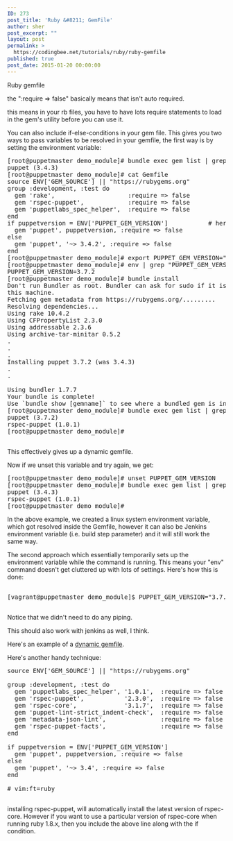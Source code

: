 ```yaml
---
ID: 273
post_title: 'Ruby &#8211; GemFile'
author: sher
post_excerpt: ""
layout: post
permalink: >
  https://codingbee.net/tutorials/ruby/ruby-gemfile
published: true
post_date: 2015-01-20 00:00:00
---
```

Ruby gemfile

the ":require => false" basically means that isn't auto required. 


this means in your rb files, you have to have lots require statements to load in the gem's utility before you can use it. 


You can also include if-else-conditions in your gem file. This gives you two ways to pass variables to be resolved in your gemfile, the first way is by setting the environment variable:




<pre>
[root@puppetmaster demo_module]# bundle exec gem list | grep "^puppet "
puppet (3.4.3)
[root@puppetmaster demo_module]# cat Gemfile
source ENV['GEM_SOURCE'] || "https://rubygems.org"
group :development, :test do
  gem 'rake',                    :require => false
  gem 'rspec-puppet',            :require => false
  gem 'puppetlabs_spec_helper',  :require => false
end
if puppetversion = ENV['PUPPET_GEM_VERSION']           # here is the if statement. 
  gem 'puppet', puppetversion, :require => false
else
  gem 'puppet', '~> 3.4.2', :require => false
end
[root@puppetmaster demo_module]# export PUPPET_GEM_VERSION="3.7.2"
[root@puppetmaster demo_module]# env | grep "PUPPET_GEM_VERSION"
PUPPET_GEM_VERSION=3.7.2
[root@puppetmaster demo_module]# bundle install
Don't run Bundler as root. Bundler can ask for sudo if it is needed, and installing your bundle as root will break this application for all non-root users on
this machine.
Fetching gem metadata from https://rubygems.org/.........
Resolving dependencies...
Using rake 10.4.2
Using CFPropertyList 2.3.0
Using addressable 2.3.6
Using archive-tar-minitar 0.5.2
.
.
.
Installing puppet 3.7.2 (was 3.4.3)
.
.

Using bundler 1.7.7
Your bundle is complete!
Use `bundle show [gemname]` to see where a bundled gem is installed.
[root@puppetmaster demo_module]# bundle exec gem list | grep "puppet "
puppet (3.7.2)
rspec-puppet (1.0.1)
[root@puppetmaster demo_module]# 

</pre>

This effectively gives up a dynamic gemfile. 


Now if we unset this variable and try again, we get:

<pre>
[root@puppetmaster demo_module]# unset PUPPET_GEM_VERSION
[root@puppetmaster demo_module]# bundle exec gem list | grep "puppet "
puppet (3.4.3)
rspec-puppet (1.0.1)
[root@puppetmaster demo_module]# 
</pre>

In the above example, we created a linux system environment variable, which got resolved inside the Gemfile, however it can also be Jenkins environment variable (i.e. build step parameter) and it will still work the same way. 

The second approach which essentially temporarily sets up the environment variable while the command is running. This means your "env" command doesn't get cluttered up with lots of settings. Here's how this is done:

<pre>

[vagrant@puppetmaster demo_module]$ PUPPET_GEM_VERSION="3.7.3" bundle install

</pre>
Notice that we didn't need to do any piping. 


This should also work with jenkins as well, I think. 

Here's an example of a <a href="https://github.com/puppetlabs/puppetlabs-ntp/blob/master/Gemfile">dynamic gemfile</a>. 


Here's another handy technique:

<pre>
source ENV['GEM_SOURCE'] || "https://rubygems.org"

group :development, :test do
  gem 'puppetlabs_spec_helper', '1.0.1',  :require => false
  gem 'rspec-puppet',           '2.3.0',  :require => false
  gem 'rspec-core',             '3.1.7',  :require => false <mark>if RUBY_VERSION =~ /^1.8/</mark>
  gem 'puppet-lint-strict_indent-check',  :require => false
  gem 'metadata-json-lint',               :require => false
  gem 'rspec-puppet-facts',               :require => false
end

if puppetversion = ENV['PUPPET_GEM_VERSION']
  gem 'puppet', puppetversion, :require => false
else
  gem 'puppet', '~> 3.4', :require => false
end

# vim:ft=ruby

</pre>

installing rspec-puppet, will automatically install the latest version of rspec-core. However if you want to use a particular version of rspec-core when running ruby 1.8.x, then you include the above line along with the if condition.